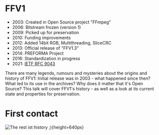 
# FFV1

  * 2003: Created in Open Source project "FFmpeg"
  * 2006: Bitstream frozen (version 1)
  * 2009: Picked up for preservation
  * 2010: Funding improvements
  * 2012: Added 14bit RGB, Multithreading, SliceCRC
  * 2013: Official release of "FFV1.3"
  * 2014: PREFORMA Project
  * 2016: Standardization in progress
  * 2021: [IETF RFC 9043](https://datatracker.ietf.org/doc/rfc9043/)


<aside class="notes">

There are many legends, rumours and mysteries about the origins and history of
FFV1: Initial release was in 2003 - what happened since then? What led to its
use in the archives? Why does it matter that it's Open Source? This talk will
cover FFV1's history - as well as a look at its current state and properties
for preservation.

</aside>


# First contact

![The rest ist history ;)](../../../images/ffv1/history/20100422-FFV1-1st_contact_PB_MN-mark.png){height=640px}
